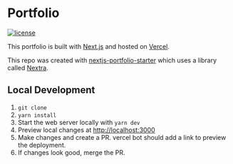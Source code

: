 # Portfolio

[![license](https://img.shields.io/:license-mit-blue.svg)](https://rootulp.mit-license.org)

This portfolio is built with [Next.js](https://nextjs.org/) and hosted on [Vercel](https://vercel.com).

This repo was created with [nextjs-portfolio-starter](https://github.com/vercel-solutions/nextjs-portfolio-starter) which uses a library called [Nextra](https://nextra.vercel.app/).

## Local Development

1. `git clone`
2. `yarn install`
3. Start the web server locally with `yarn dev`
4. Preview local changes at [http://localhost:3000](http://localhost:3000)
5. Make changes and create a PR. vercel bot should add a link to preview the deployment.
6. If changes look good, merge the PR.
